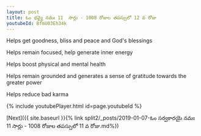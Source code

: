 ```yaml
---
layout: post
title: ఓం భవ్యై నమః 11  సార్లు - 1008 రోజుల తపస్సులో 12 వ రోజు
youtubeId: BfmU03Eh34k
---
```

 
 
Helps get goodness, bliss and peace and God's blessings
 
Helps remain focused, help generate inner energy 
 
Helps boost physical and mental health 
 
Helps remain grounded and generates a sense of gratitude towards the greater power 
 
Helps reduce bad karma
 
 
 
 


{% include youtubePlayer.html id=page.youtubeId %}
 
[Next]({{ site.baseurl }}{% link  split2/_posts/2019-01-07-ఓం సర్వకారయై నమః 11  సార్లు - 1008 రోజుల తపస్సులో 11 వ రోజు.md%})
 
